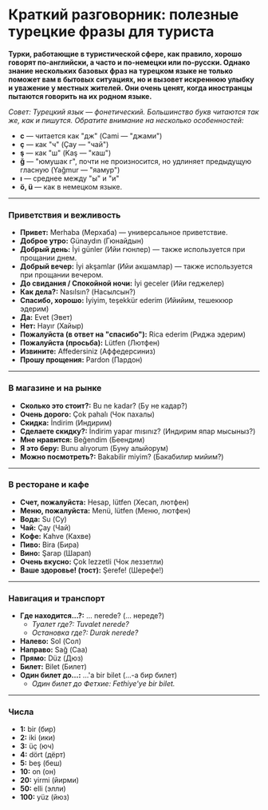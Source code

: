 # Краткий разговорник: полезные турецкие фразы для туриста

**Турки, работающие в туристической сфере, как правило, хорошо говорят по-английски, а часто и по-немецки или по-русски. Однако знание нескольких базовых фраз на турецком языке не только поможет вам в бытовых ситуациях, но и вызовет искреннюю улыбку и уважение у местных жителей. Они очень ценят, когда иностранцы пытаются говорить на их родном языке.**

*Совет: Турецкий язык — фонетический. Большинство букв читаются так же, как и пишутся. Обратите внимание на несколько особенностей:*
-   **c** — читается как "дж" (Cami — "джами")
-   **ç** — как "ч" (Çay — "чай")
-   **ş** — как "ш" (Kaş — "каш")
-   **ğ** — "юмушак г", почти не произносится, но удлиняет предыдущую гласную (Yağmur — "яамур")
-   **ı** — среднее между "ы" и "и"
-   **ö, ü** — как в немецком языке.

---

### Приветствия и вежливость

-   **Привет:** Merhaba (Мерхаба) — универсальное приветствие.
-   **Доброе утро:** Günaydın (Гюнайдын)
-   **Добрый день:** İyi günler (Ийи гюнлер) — также используется при прощании днем.
-   **Добрый вечер:** İyi akşamlar (Ийи акшамлар) — также используется при прощании вечером.
-   **До свидания / Спокойной ночи:** İyi geceler (Ийи геджелер)
-   **Как дела?:** Nasılsın? (Насылсын?)
-   **Спасибо, хорошо:** İyiyim, teşekkür ederim (Ийийим, тешеккюр эдерим)
-   **Да:** Evet (Эвет)
-   **Нет:** Hayır (Хайыр)
-   **Пожалуйста (в ответ на "спасибо"):** Rica ederim (Риджа эдерим)
-   **Пожалуйста (просьба):** Lütfen (Лютфен)
-   **Извините:** Affedersiniz (Аффедерсиниз)
-   **Прошу прощения:** Pardon (Пардон)

---

### В магазине и на рынке

-   **Сколько это стоит?:** Bu ne kadar? (Бу не кадар?)
-   **Очень дорого:** Çok pahalı (Чок пахалы)
-   **Скидка:** İndirim (Индирим)
-   **Сделаете скидку?:** İndirim yapar mısınız? (Индирим япар мысыныз?)
-   **Мне нравится:** Beğendim (Беендим)
-   **Я это беру:** Bunu alıyorum (Буну алыйорум)
-   **Можно посмотреть?:** Bakabilir miyim? (Бакабилир мийим?)

---

### В ресторане и кафе

-   **Счет, пожалуйста:** Hesap, lütfen (Хесап, лютфен)
-   **Меню, пожалуйста:** Menü, lütfen (Меню, лютфен)
-   **Вода:** Su (Су)
-   **Чай:** Çay (Чай)
-   **Кофе:** Kahve (Кахве)
-   **Пиво:** Bira (Бира)
-   **Вино:** Şarap (Шарап)
-   **Очень вкусно:** Çok lezzetli (Чок леззетли)
-   **Ваше здоровье! (тост):** Şerefe! (Шерефе!)

---

### Навигация и транспорт

-   **Где находится...?:** ... nerede? (... нереде?)
    -   *Туалет где?: Tuvalet nerede?*
    -   *Остановка где?: Durak nerede?*
-   **Налево:** Sol (Сол)
-   **Направо:** Sağ (Саа)
-   **Прямо:** Düz (Дюз)
-   **Билет:** Bilet (Билет)
-   **Один билет до...:** ...'a bir bilet (...-а бир билет)
    -   *Один билет до Фетхие: Fethiye'ye bir bilet.*

---

### Числа

-   **1:** bir (бир)
-   **2:** iki (ики)
-   **3:** üç (юч)
-   **4:** dört (дёрт)
-   **5:** beş (беш)
-   **10:** on (он)
-   **20:** yirmi (йирми)
-   **50:** elli (элли)
-   **100:** yüz (йюз) 